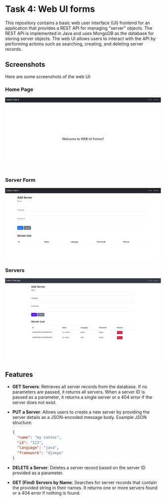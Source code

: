 # Task 4: Web UI forms

This repository contains a basic web user interface (UI) frontend for an application that provides a REST API for managing "server" objects. The REST API is implemented in Java and uses MongoDB as the database for storing server objects. The web UI allows users to interact with the API by performing actions such as searching, creating, and deleting server records.

## Screenshots

Here are some screenshots of the web UI:

### Home Page
![Home Page](kaiburr_task4/screenshots/Home.png)

### Server Form
![Server Form](kaiburr_task4/screenshots/ServerForm.png)

### Servers
![Servers](kaiburr_task4/screenshots/Servers.png)

## Features

- **GET Servers**: Retrieves all server records from the database. If no parameters are passed, it returns all servers. When a server ID is passed as a parameter, it returns a single server or a 404 error if the server does not exist.

- **PUT a Server**: Allows users to create a new server by providing the server details as a JSON-encoded message body. Example JSON structure:
  ```json
  {
    "name": "my centos",
    "id": "123",
    "language": "java",
    "framework": "django"
  }
  ```

- **DELETE a Server**: Deletes a server record based on the server ID provided as a parameter.

- **GET (Find) Servers by Name**: Searches for server records that contain the provided string in their names. It returns one or more servers found or a 404 error if nothing is found.
